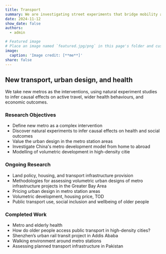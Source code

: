```yaml
---
title: Transport
summary: We are investigating street experiments that bridge mobility and public space to look at how short-term actions lead to long-term changes.
date: 2024-11-12
show_date: false
authors:
  - admin

# Featured image
# Place an image named `featured.jpg/png` in this page's folder and customize its options here.
image:
  caption: 'Image credit: [**me**]'
share: false
---
```

[//]: # ({{< toc mobile_only=true is_open=true >}})

## New transport, urban design, and health
We take new metros as the interventions, using natural experiment studies to infer causal effects on active travel, wider health behaviours, and economic outcomes.



### Research Objectives

- Define new metro as a complex intervention 
- Discover natural experiments to infer causal effects on health and social outcomes
- Value the urban design in the metro station areas
- Investigate China's metro development model from home to abroad
- Modelling of volumetric development in high-density citie

### Ongoing Research
- Land policy, housing, and transport infrastructure provision
- Methodologies for assessing volumetric urban designs of metro infrastructure projects in the Greater Bay Area
- Pricing urban design in metro station areas
- Volumetric development, housing price, TOD
- Public transport use, social inclusion and wellbeing of older people

### Completed Work
- Metro and elderly health
- How do older people access public transport in high-density cities?
- Shenzhen’s urban rail transit project in Addis Ababa
- Walking environment around metro stations
- Assessing planned transport infrastructure in Pakistan